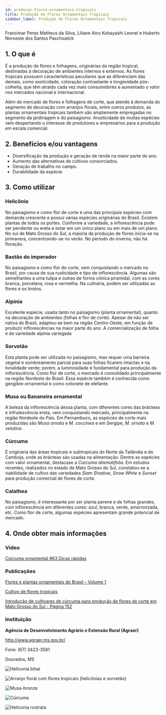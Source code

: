 ```yaml
---
id: producao-flores-ornamentais-tropicais
title: Produção de Flores Ornamentais Tropicais
sidebar_label: Produção de Flores Ornamentais Tropicais
---
```


<div className="center-textArticle">Francimar Perez Matheus da Silva, Liliane Aico Kobayashi Leonel e Huberto Noroeste dos Santos Paschoalick</div>

## **1. O que é**

É a produção de flores e folhagens, originárias da região tropical,
destinadas à decoração de ambientes internos e externos. As
flores tropicais possuem características peculiares que as
diferenciam das demais, como exoticidade, coloração
contrastante e longevidade pós-colheita, que têm atraído cada
vez mais consumidores e aumentado o valor nos mercados
nacional e internacional.

Além do mercado de flores e folhagens de corte, que atende à
demanda do segmento de decoração com arranjos florais, entre
outros produtos, as plantas ornamentais tropicais também são
amplamente empregadas no segmento da jardinagem e do
paisagismo. Arusticidade de muitas espécies vem despertando o
interesse de produtores e empresários para a produção em
escala comercial.

## **2. Benefícios e/ou vantagens**

- Diversificação da produção e geração de renda na maior
parte do ano.
- Aumento das alternativas de cultivos consorciados.
- Geração de trabalho no campo.
- Durabilidade da espécie.

## **3. Como utilizar**

### Helicônia 

No paisagismo e como flor de corte é uma das
principais espécies com demanda crescente e possui várias
espécies originárias do Brasil. Existem plantas de todos os portes.
Conforme a variedade, a inflorescência pode ser pendente ou
ereta e estar em um único plano ou em mais de um plano. No sul
de Mato Grosso do Sul, a maioria da produção de flores inicia-se
na primavera, concentrando-se no verão. No período do inverno,
não há floração.

### Bastão do imperador

No paisagismo e como flor de corte, vem
conquistando o mercado no Brasil, por causa de sua rusticidade e
tipo de inflorescência. Algumas são semelhantes a uma tulipa e
outras de forma cônica piramidal, com as cores branca, porcelana,
rosa e vermelha. Na culinária, podem ser utilizadas as flores e os
brotos.

### Alpínia

Excelente espécie, usada tanto no paisagismo (planta
ornamental), quanto na decoração de ambientes (folhas e flor de
corte). Apesar de não ser nativa do Brasil, adaptou-se bem na
região Centro-Oeste, em função de produzir inflorescências na
maior parte do ano. A comercialização de folha é da variedade
alpínia variegada

### Sorvetão

Esta planta pode ser utilizada no paisagismo, mas
requer uma barreira vegetal e sombreamento parcial para suas
folhas ficarem intactas e na tonalidade verde; porém, a
luminosidade é fundamental para produção da inflorescência.
Como flor de corte, o mercado é consolidado principalmente na
região Nordeste do Brasil. Essa espécie também é conhecida
como gengibre ornamental e como cotonete de elefante.

### Musa ou Bananeira ornamental

A beleza da inflorescência
dessa planta, com diferentes cores das brácteas e infrutescência
ereta, vem conquistando mercado, principalmente na região
Nordeste do País. Em Pernambuco, as espécies de corte mais
produzidas são *Musa ornata* e *M. coccinea* e em Sergipe,
*M. ornata* e *M. velutina*.

### Cúrcuma

É originária das áreas tropicais e subtropicais do Norte
da Tailândia e do Camboja, onde as brácteas são usadas na
alimentação. Dentre as espécies com valor ornamental, destacase a *Curcuma alismatifolia*. Em estudos recentes, realizados no
estado de Mato Grosso do Sul, constatou-se a viabilidade de
cultivo das variedades *Siam Shadow*, *Snow White* e *Sunset* para
produção comercial de flores de corte.

### Calathea
No paisagismo, é interessante por ser planta perene e
de folhas grandes, com inflorescência em diferentes cores: azul,
branca, verde, amarronzada, etc. Como flor de corte, algumas
espécies apresentam grande potencial de mercado.


## **4. Onde obter mais informações**

### Vídeo

[Cúrcuma ornamental #63 Dicas rápidas](https://youtu.be/ygNhGsqMg6o)

### Publicações

[Flores e plantas ornamentais do Brasil – Volume 1](https://bit.ly/2TCK2hk)

[Cultivo de flores tropicais](https://bit.ly/2VJxrvf)

[Introdução de cultivares de cúrcuma para produção de flores de corte em Mato Grosso do Sul - Página 152](https://bit.ly/3awJ64z)

### Instituição

**Agência de Desenvolvimento Agrário e Extensão Rural (Agraer)**

http://www.agraer.ms.gov.br/

Fone: (67) 3423-3561

Dourados, MS


![Heliconia bihai]()

![Arranjo floral com flores tropicais (helicônias e sorvetão)]()

![Musa-bronze]()

![Cúrcuma]()

![Heliconia rostrata]()